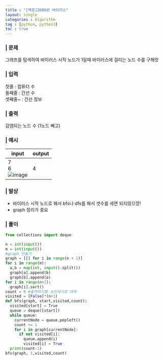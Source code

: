 ```yaml
---
title : "[백준]2606번 바이러스"
layout: single
categories : Algorithm
tag : [python, python3]
toc : true
---
```


### | 문제
그래프를 탐색하여 바이러스 시작 노드가 1일때 바이러스에 걸리는 노드 수를 구해랏

### | 입력
첫줄 : 컴퓨터 수  
둘째줄 : 간선 수  
셋째줄~ : 간선 정보

### | 출력
감염되는 노드 수 (1노드 빼고)

### | 예시

|**input**|**output**|  
|-------------------------|-----------------------------|
|7 <br> 6 <br> ![image](https://user-images.githubusercontent.com/75241542/161702168-0e8974ec-679a-4999-8308-2383c1cb0cc1.png) | 4 |

### | 발상
- 바이러스 시작 노드로 해서 bfs나 dfs를 해서 갯수를 세면 되지않으깡!
- graph 정리가 중요  

### | 풀이  

```python
from collections import deque

n = int(input())
m = int(input())
#graph 만들기
graph = [[] for i in range(n + 1)]
for i in range(m):
  a,b = map(int, input().split())
  graph[a].append(b)
  graph[b].append(a)
for i in range(n+1):
  graph[i].sort()
count = 0 #출력하기를 숫자세기로 대체
visited = [False]*(n+1)
def bfs(graph, start,visited,count):
  visited[start] = True
  queue = deque([start])
  while queue:
    currentNode = queue.popleft()
    count += 1
    for i in graph[currentNode]:
      if not visited[i]:
        queue.append(i)
        visited[i] = True
  print(count-1)
bfs(graph, 1,visited,count)
```
